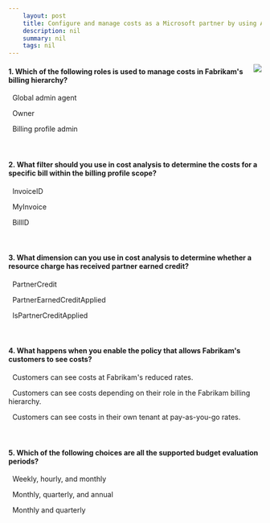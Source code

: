 ```yaml
---
    layout: post
    title: Configure and manage costs as a Microsoft partner by using Azure Cost Management 
    description: nil
    summary: nil
    tags: nil
---
```



 <a target="_blank" href="https://docs.microsoft.com/en-us/learn/modules/manage-costs-partner-cost-management/7-knowledge-check/"><i class="fas fa-external-link-alt"></i> </a>
 <img align="right" src="https://docs.microsoft.com/en-us/learn/achievements/manage-costs-partner-cost-management.svg">
####  1. Which of the following roles is used to manage costs in Fabrikam's billing hierarchy?


<i class='fas fa-check-square' style='color: Dodgerblue;'></i> &nbsp;&nbsp;Global admin agent

<i class='far fa-square'></i> &nbsp;&nbsp;Owner

<i class='far fa-square'></i> &nbsp;&nbsp;Billing profile admin
<br />
<br />
<br />

####  2. What filter should you use in cost analysis to determine the costs for a specific bill within the billing profile scope?


<i class='fas fa-check-square' style='color: Dodgerblue;'></i> &nbsp;&nbsp;InvoiceID

<i class='far fa-square'></i> &nbsp;&nbsp;MyInvoice

<i class='far fa-square'></i> &nbsp;&nbsp;BillID
<br />
<br />
<br />

####  3. What dimension can you use in cost analysis to determine whether a resource charge has received partner earned credit?


<i class='far fa-square'></i> &nbsp;&nbsp;PartnerCredit

<i class='fas fa-check-square' style='color: Dodgerblue;'></i> &nbsp;&nbsp;PartnerEarnedCreditApplied

<i class='far fa-square'></i> &nbsp;&nbsp;IsPartnerCreditApplied
<br />
<br />
<br />

####  4. What happens when you enable the policy that allows Fabrikam's customers to see costs?


<i class='far fa-square'></i> &nbsp;&nbsp;Customers can see costs at Fabrikam's reduced rates.

<i class='far fa-square'></i> &nbsp;&nbsp;Customers can see costs depending on their role in the Fabrikam billing hierarchy.

<i class='fas fa-check-square' style='color: Dodgerblue;'></i> &nbsp;&nbsp;Customers can see costs in their own tenant at pay-as-you-go rates.
<br />
<br />
<br />

####  5. Which of the following choices are all the supported budget evaluation periods?


<i class='far fa-square'></i> &nbsp;&nbsp;Weekly, hourly, and monthly

<i class='fas fa-check-square' style='color: Dodgerblue;'></i> &nbsp;&nbsp;Monthly, quarterly, and annual

<i class='far fa-square'></i> &nbsp;&nbsp;Monthly and quarterly
<br />
<br />
<br />
